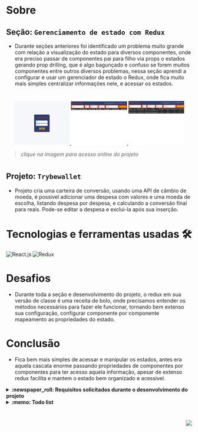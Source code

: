 # Sobre

## Seção: `Gerenciamento de estado com Redux`
- Durante seções anteriores foi identificado um problema muito grande com relação a visualização do estado para diversos componentes, onde era preciso passar de componentes pai para filho via props o estados gerando prop drilling, que é algo bagunçado e confuso se forem muitos componentes entre outros diversos problemas, nessa seção aprendi a configurar e usar um gerenciador de estado o Redux, onde fica muito mais simples centralizar informações nele, e acessar os estados.
#
<div align="center">
  <a href="https://davidrogger.github.io/trybe-project-trybewallet">
    <img width="30%" src="./readme-imgs/project_trybewallet_top.webp">
    <img width="30%" src="./readme-imgs/project_trybewallet_mid.webp">
    <img width="30%" src="./readme-imgs/project_trybewallet_bottom.webp">
  </a>
</div>

>*clique na imagem para acesso online do projeto*
#
## Projeto: `Trybewallet`

- Projeto cria uma carteira de conversão, usando uma API de câmbio de moeda, é possivel adicionar uma despesa com valores e uma moeda de escolha, listando despesa por despesa, e calculando a conversão final para reais. Pode-se editar a despesa e exclui-la após sua inserção.

# Tecnologias e ferramentas usadas 🛠

![React.js](https://img.shields.io/badge/-React.js-61DAFB?style=flat-square&logo=react&logoColor=ffffff)
![Redux](https://img.shields.io/badge/-Redux-7248b6?style=flat-square&logo=redux&logoColor=fff&textColor=black)


# Desafios

- Durante toda a seção e desenvolvimento do projeto, o redux em sua versão de classe é uma receita de bolo, onde precisamos entender os métodos necessários para fazer ele funcionar, tornando bem extenso sua configuração, configurar componente por componente mapeamento as propriedades do estado.

# Conclusão

- Fica bem mais simples de acessar e manipular os estados, antes era aquela cascata enorme passando propriedades de componentes por componentes para ter acesso aquela informação, apesar de extenso redux facilita e mantem o estado bem organizado e acessivel.

</details>

<details>
  <summary>
    <strong>
      :newspaper_roll: Requisitos solicitados durante o desenvolvimento do projeto
    </strong>
  </summary>

 
### Requisitos
*Nome* | *Avaliação*
--- | :---:
1 - Crie uma página inicial de login com os seguintes campos e características: | :heavy_check_mark:
2 - Crie uma página para sua carteira com as seguintes características: | :heavy_check_mark:
3 - Crie um header para a página de carteira contendo as seguintes características: | :heavy_check_mark:
4 - Implemente a lógica para armazenar no estado global as siglas das moedas que vêm da API | :heavy_check_mark:
5 - Desenvolva um formulário para adicionar uma despesa contendo as seguintes características:| :heavy_check_mark:
6 - Salve todas as informações do formulário no estado global | :heavy_check_mark:
7 - Desenvolva uma tabela com os gastos contendo as seguintes características: | :heavy_check_mark:
8 - Implemente a lógica para que a tabela seja alimentada pelo estado da aplicação | :heavy_check_mark:
9 - Crie um botão para deletar uma despesa da tabela contendo as seguintes características: | :heavy_check_mark:
10 - Crie um botão para editar uma despesa da tabela contendo as seguintes características: | :heavy_check_mark:

</details>

<details>
  <summary>
    <strong>
      :memo: Todo list
    </strong>
  </summary>

  - [x] - ~~Criar aplicação com base nos requisitos da trybe.~~ ![data](https://badgen.net/badge/delivery/03-04-2022/green)
  - [ ] - Revisar Estilo dos elementos. ![data](https://badgen.net/badge/inprogress/31-01-2023/green)
  - [ ] - Desenvolver testes automatizados.
  - [ ] - Adaptar elementos da aplicação para mobile.

</details>

#

<div align="right">
  <img src="https://badgen.net/badge/last%20update/31-01-2023/blue">
</div>
